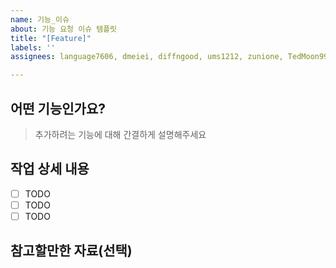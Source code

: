 ```yaml
---
name: 기능_이슈
about: 기능 요청 이슈 템플릿
title: "[Feature]"
labels: ''
assignees: language7606, dmeiei, diffngood, ums1212, zunione, TedMoon99

---
```


## 어떤 기능인가요?

> 추가하려는 기능에 대해 간결하게 설명해주세요

## 작업 상세 내용

- [ ] TODO
- [ ] TODO
- [ ] TODO

## 참고할만한 자료(선택)
